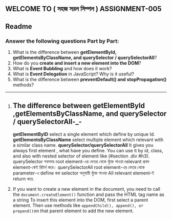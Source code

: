 ## WELCOME TO ( সহজ সরল সিম্পল ) ASSIGNMENT-005

## Readme

### Answer the following questions Part by Part:

1. What is the difference between **getElementById, getElementsByClassName, and querySelector / querySelectorAll**?
2. How do you **create and insert a new element into the DOM**?
3. What is **Event Bubbling** and how does it work?
4. What is **Event Delegation** in JavaScript? Why is it useful?
5. What is the difference between **preventDefault() and stopPropagation()** methods?

---

1. ## The difference between getElementById ,getElementsByClassName, and querySelector / querySelectorAll-\_-

   **getElementByID**
   select a single element which define by unique Id.
   **getElementsByClassName**
   select multiple element which relevant with a similar class name.
   **querySelector/querySelectorAll**
   It gives you always first element , what have you define. You can use it by id, class, and also with nested selector of element like (#section .div #h3). querySelector সবসময় root element-এর ভেতর থেকে খুঁজে পাওয়া relevant প্রথম element-কেই রিটার্ন করে। querySelectorAll root element-এর ভেতর থেকে parameter-এ define করা selector অনুযায়ী খুঁজে পাওয়া All relevant element-ই return করে.

2. If you want to create a new element in the document, you need to call the `document.createElement()` function and pass the HTML tag name as a string
   To insert this element into the DOM, first select a parent element. Then use methods like `appendChild(), append(), or prepend()`on that parent element to add the new element.
